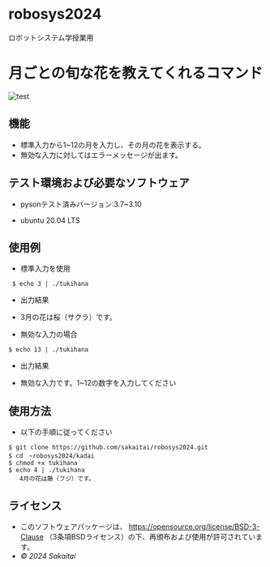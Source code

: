 # robosys2024
ロボットシステム学授業用

# 月ごとの旬な花を教えてくれるコマンド
![test](https://github.com/sakaitai/robosys2024/actions/workflows/test.yml/badge.svg)

## 機能
- 標準入力から1~12の月を入力し、その月の花を表示する。
- 無効な入力に対してはエラーメッセージが出ます。

## テスト環境および必要なソフトウェア
- pysonテスト済みバージョン:3.7~3.10
  
- ubuntu 20.04 LTS
 
 ## 使用例
- 標準入力を使用
  
` $ echo 3 | ./tukihana`

- 出力結果
  
- 3月の花は桜（サクラ）です。
  
- 無効な入力の場合
  
`$ echo 13 | ./tukihana `

- 出力結果

- 無効な入力です。1~12の数字を入力してください

## 使用方法
- 以下の手順に従ってください

```
$ git clone https://github.com/sakaitai/robosys2024.git
$ cd　~robosys2024/kadai
$ chmod +x tukihana
$ echo 4 | ./tukihana
   4月の花は藤（フジ）です。
```




## ライセンス
- このソフトウェアパッケージは、
  https://opensource.org/license/BSD-3-Clause
  （3条項BSDライセンス）の下、再頒布および使用が許可されています。
-  *© 2024 Sakaitai*

  
